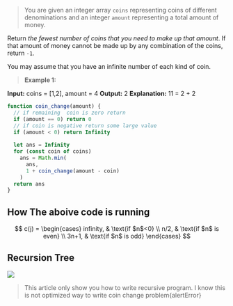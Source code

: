>You are given an integer array  `coins`  representing coins of different denominations and an integer  `amount`  representing a total amount of money.

Return  _the fewest number of coins that you need to make up that amount_. If that amount of money cannot be made up by any combination of the coins, return  `-1`.

You may assume that you have an infinite number of each kind of coin.
>**Example 1:**

**Input:** coins = [1,2], amount = 4
**Output:** 2
**Explanation:** 11 = 2 + 2 


```javascript
function coin_change(amount) {
  // if remaining  coin is zero return
  if (amount == 0) return 0
  // if coin is negative return some large value
  if (amount < 0) return Infinity
  
  let ans = Infinity
  for (const coin of coins)
    ans = Math.min(
      ans,
      1 + coin_change(amount - coin)
    )
  return ans
}
```

## How The aboive code is running

$$
  c(j) =
\begin{cases}
infinity,  & \text{if $n$<0} \\
n/2,  & \text{if $n$ is even} \\
3n+1, & \text{if $n$ is odd}
\end{cases}
$$


## Recursion Tree

![](https://1.bp.blogspot.com/-qJf9RTk0_VQ/YLxz6UPEheI/AAAAAAAAOwE/3V0MQCcf4NkyqdmZArvcc7_0LEpjUYMIgCLcBGAsYHQ/w400-h272/coin-change.gif)

>This article only show you how to write recursive program. I know this is not optimized way to write coin change problem{alertError}
<!--stackedit_data:
eyJwcm9wZXJ0aWVzIjoiZXh0ZW5zaW9uczpcbiAgcHJlc2V0Oi
B6ZXJvXG4gIG1hcmtkb3duOlxuICAgIHRhYmxlOiB0cnVlXG4g
IGthdGV4OlxuICAgIGVuYWJsZWQ6IHRydWVcbiIsImhpc3Rvcn
kiOlsxNjU4Njk5NTM5LDEyNjI2OTc4MDUsODUxNDExMjMsLTkw
ODk5OTMwOF19
-->